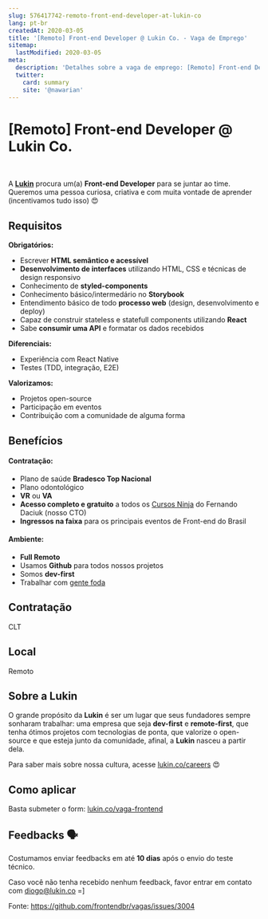 ```yaml
---
slug: 576417742-remoto-front-end-developer-at-lukin-co
lang: pt-br
createdAt: 2020-03-05
title: '[Remoto] Front-end Developer @ Lukin Co. - Vaga de Emprego'
sitemap:
  lastModified: 2020-03-05
meta:
  description: 'Detalhes sobre a vaga de emprego: [Remoto] Front-end Developer @ Lukin Co.'
  twitter:
    card: summary
    site: '@nawarian'
---
```


# [Remoto] Front-end Developer @ Lukin Co.

<br>

A **[Lukin](https://lukin.co)** procura um(a) **Front-end Developer** para se juntar ao time. Queremos uma pessoa curiosa, criativa e com muita vontade de aprender (incentivamos tudo isso) 😍

## Requisitos

**Obrigatórios:**
- Escrever **HTML semântico e acessível**
- **Desenvolvimento de interfaces** utilizando HTML, CSS e técnicas de design responsivo
- Conhecimento de **styled-components**
- Conhecimento básico/intermedário no **Storybook**
- Entendimento básico de todo **processo web** (design, desenvolvimento e deploy)
- Capaz de construir stateless e statefull components utilizando **React**
- Sabe **consumir uma API** e formatar os dados recebidos

**Diferenciais:**
- Experiência com React Native
- Testes (TDD, integração, E2E)

**Valorizamos:**
- Projetos open-source
- Participação em eventos
- Contribuição com a comunidade de alguma forma

## Benefícios

#### Contratação:

- Plano de saúde **Bradesco Top Nacional**
- Plano odontológico
- **VR** ou **VA**
- **Acesso completo e gratuito** a todos os [Cursos Ninja](https://www.udemy.com/user/fernando-daciuk/) do Fernando Daciuk (nosso CTO)
- **Ingressos na faixa** para os principais eventos de Front-end do Brasil

#### Ambiente:

- **Full Remoto**
- Usamos **Github** para todos nossos projetos
- Somos **dev-first**
- Trabalhar com [gente foda](https://lukin.co/about) 

## Contratação

CLT

## Local

Remoto

## Sobre a Lukin 

O grande propósito da **Lukin** é ser um lugar que seus fundadores sempre sonharam trabalhar: uma empresa que seja **dev-first** e **remote-first**, que tenha ótimos projetos com tecnologias de ponta, que valorize o open-source e que esteja junto da comunidade, afinal, a **Lukin** nasceu a partir dela.

Para saber mais sobre nossa cultura, acesse [lukin.co/careers](https://lukin.co/careers) 😍

## Como aplicar

Basta submeter o form: [lukin.co/vaga-frontend](https://lukin.co/vaga-frontend)

## Feedbacks 🗣

Costumamos enviar feedbacks em até **10 dias** após o envio do teste técnico. 

Caso você não tenha recebido nenhum feedback, favor entrar em contato com diogo@lukin.co =]

Fonte: https://github.com/frontendbr/vagas/issues/3004